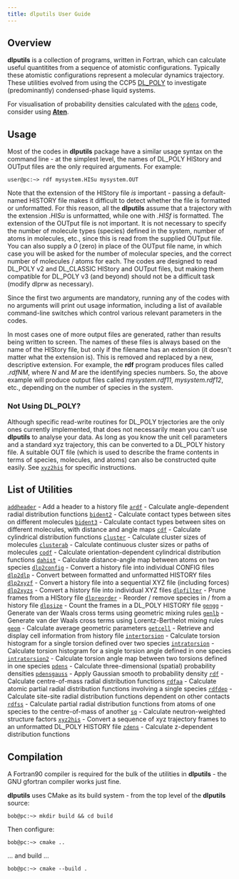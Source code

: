 ```yaml
---
title: dlputils User Guide
---
```


## Overview

**dlputils** is a collection of programs, written in Fortran, which can calculate useful quantitites from a sequence of atomistic configurations. Typically these atomistic configurations represent a molecular dynamics trajectory. These utilities evolved from using the CCP5 [DL_POLY](http://www.scd.stfc.ac.uk/SCD/44516.aspx) to investigate (predominantly) condensed-phase liquid systems.

For visualisation of probability densities calculated with the [`pdens`](pdens) code, consider using [**Aten**](/aten).

## Usage

Most of the codes in **dlputils** package have a similar usage syntax on the command line - at the simplest level, the names of DL_POLY HIStory and OUTput files are the only required arguments. For example:

```
user@pc:~> rdf mysystem.HISu mysystem.OUT
```

Note that the extension of the HIStory file *is* important - passing a default-named HISTORY file makes it difficult to detect whether the file is formatted or unformatted. For this reason, all the **dlputils** assume that a trajectory with the extension _.HISu_ is unformatted, while one with _.HISf_ is formatted. The extension of the OUTput file is not important. It is not necessary to specify the number of molecule types (species) defined in the system, number of atoms in molecules, etc., since this is read from the supplied OUTput file. You can also supply a _0_ (zero) in place of the OUTput file name, in which case you will be asked for the number of molecular species, and the correct number of molecules / atoms for each. The codes are designed to read DL_POLY v2 and DL_CLASSIC HIStory and OUTput files, but making them compatible for DL_POLY v3 (and beyond) should not be a difficult task (modify dlprw as necessary).

Since the first two arguments are mandatory, running any of the codes with no arguments will print out usage information, including a list of available command-line switches which control various relevant parameters in the codes.

In most cases one of more output files are generated, rather than results being written to screen.  The names of these files is always based on the name of the HIStory file, but only if the filename has an extension (it doesn't matter what the extension is). This is removed and replaced by a new, descriptive extension. For example, the **rdf** program produces files called _.rdfNM_, where _N_ and _M_ are the identifying species numbers. So, the above example will produce output files called _mysystem.rdf11_, _mysystem.rdf12_, etc., depending on the number of species in the system.

### Not Using DL_POLY?

Although specific read-write routines for DL_POLY trjectories are the only ones currently implemented, that does not necessarily mean you can't use **dlputils** to analyse your data. As long as you know the unit cell parameters and a standard xyz trajectory, this can be converted to a DL_POLY history file. A suitable OUT file (which is used to describe the frame contents in terms of species, molecules, and atoms) can also be constructed quite easily. See [`xyz2his`](xyz2his) for specific instructions.

## List of Utilities

[`addheader`](addheader) - Add a header to a history file
[`ardf`](ardf) - Calculate angle-dependent radial distribution functions
[`bident2`](bident2) - Calculate contact types between sites on different molecules
[`bident3`](bident3) - Calculate contact types between sites on different molecules, with distance and angle maps
[`cdf`](cdf) - Calculate cylindrical distribution functions
[`cluster`](cluster) - Calculate cluster sizes of molecules
[`clusterab`](clusterab) - Calculate continuous cluster sizes or paths of molecules
[`codf`](codf) - Calculate orientation-dependent cylindrical distribution functions
[`dahist`](dahist) - Calculate distance-angle map between atoms on two species
[`dlp2config`](dlp2config) - Convert a history file into individual CONFIG files
[`dlp2dlp`](dlp2dlp) - Convert between formatted and unformatted HISTORY files
[`dlp2xyzf`](dlp2xyzf) - Convert a history file into a sequential XYZ file (including forces)
[`dlp2xyzs`](dlp2xyzs) - Convert a history file into individual XYZ files
[`dlpfilter`](dlpfilter) - Prune frames from a HIStory file
[`dlpreorder`](dlpreorder) - Reorder / remove species in / from a history file
[`dlpsize`](dlpsize) - Count the frames in a DL_POLY HISTORY file
[`gengg`](gengg) - Generate van der Waals cross terms using geometric mixing rules
[`genlb`](genlb) - Generate van der Waals cross terms using Lorentz-Berthelot mixing rules
[`geom`](geom) - Calculate average geometric parameters
[`getcell`](getcell) - Retrieve and display cell information from history file
[`intertorsion`](intertorsion) - Calculate torsion histogram for a single torsion defined over two species
[`intratorsion`](intratorsion) - Calculate torsion histogram for a single torsion angle defined in one species
[`intratorsion2`](intratorsion2) - Calculate torsion angle map between two torsions defined in one species
[`pdens`](pdens) - Calculate three-dimensional (spatial) probability densities
[`pdensgauss`](pdensgauss) - Apply Gaussian smooth to probability density
[`rdf`](rdf) - Calculate centre-of-mass radial distribution functions
[`rdfaa`](rdfaa) - Calculate atomic partial radial distribution functions involving a single species
[`rdfdep`](rdfdep) - Calculate site-site radial distribution functions dependent on other contacts
[`rdfss`](rdfss) - Calculate partial radial distribution functions from atoms of one species to the centre-of-mass of another
[`sq`](sq) - Calculate neutron-weighted structure factors
[`xyz2his`](xyz2his) - Convert a sequence of xyz trajectory frames to an unformatted DL_POLY HISTORY file
[`zdens`](zdens) - Calculate z-dependent distribution functions

## Compilation

A Fortran90 compiler is required for the bulk of the utilities in **dlputils** - the GNU gfortran compiler works just fine.

**dlputils** uses CMake as its build system - from the top level of the **dlputils** source:

```
bob@pc:~> mkdir build && cd build
```

Then configure:

```
bob@pc:~> cmake ..
```

... and build ...

```
bob@pc:~> cmake --build .
```
